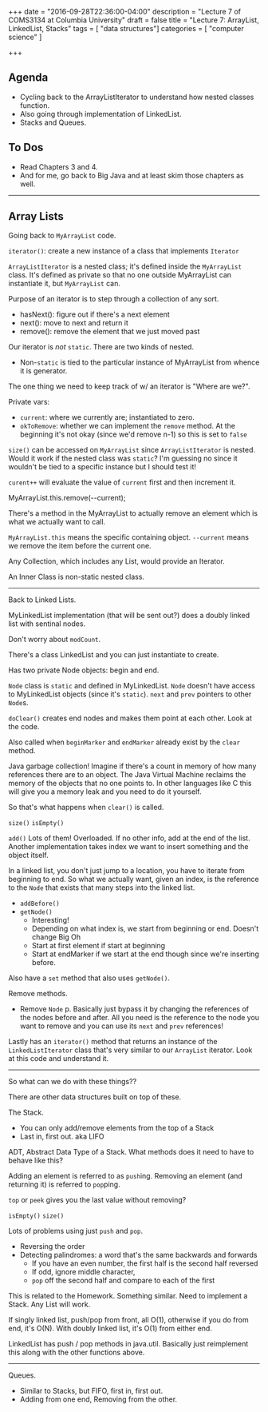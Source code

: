 +++
date = "2016-09-28T22:36:00-04:00"
description = "Lecture 7 of COMS3134 at Columbia University"
draft = false
title = "Lecture 7: ArrayList, LinkedList, Stacks"
tags = [ "data structures"]
categories = [ "computer science" ]

+++

## Agenda

  * Cycling back to the ArrayListIterator to understand how nested classes
    function.
  * Also going through implementation of LinkedList.
  * Stacks and Queues.

## To Dos

  * Read Chapters 3 and 4.
  * And for me, go back to Big Java and at least skim those chapters as well.

---

## Array Lists

Going back to `MyArrayList` code.

`iterator()`: create a new instance of a class that implements `Iterator`

`ArrayListIterator` is a nested class; it's defined inside the `MyArrayList`
class. It's defined as private so that no one outside MyArrayList can
instantiate it, but `MyArrayList` can.

Purpose of an iterator is to step through a collection of any sort.

  * hasNext(): figure out if there's a next element
  * next(): move to next and return it
  * remove(): remove the element that we just moved past

Our iterator is *not* `static`.  There are two kinds of nested.

  * Non-`static` is tied to the particular instance of MyArrayList from whence it
    is generator.

The one thing we need to keep track of w/ an iterator is "Where are we?".

Private vars:

  * `current`: where we currently are; instantiated to zero.
  * `okToRemove`: whether we can implement the `remove` method. At the
    beginning it's not okay (since we'd remove n-1) so this is set to `false`

`size()` can be accessed on `MyArrayList` since `ArrayListIterator` is nested.
Would it work if the nested class was `static`?  I'm guessing no since it
wouldn't be tied to a specific instance but I should test it!

`curent++` will evaluate the value of `current` first and then increment it.

MyArrayList.this.remove(--current);

There's a method in the MyArrayList to actually remove an element which is
what we actually want to call.  

`MyArrayList.this` means the specific containing object.
`--current` means we remove the item before the current one.

Any Collection, which includes any List, would provide an Iterator.

An Inner Class is non-static nested class.

---

Back to Linked Lists.

MyLinkedList implementation (that will be sent out?) does a doubly linked list
with sentinal nodes.

Don't worry about `modCount`.

There's a class LinkedList and you can just instantiate to create.

Has two private Node objects: begin and end.

`Node` class is `static` and defined in MyLinkedList.
`Node` doesn't have access to MyLinkedList objects (since it's `static`).
`next` and `prev` pointers to other `Node`s.

`doClear()` creates end nodes and makes them point at each other.
Look at the code.

Also called when `beginMarker` and `endMarker` already exist by the `clear`
method.

Java garbage collection! Imagine if there's a count in memory of how many
references there are to an object.  The Java Virtual Machine reclaims the
memory of the objects that no one points to.  In other languages like C this
will give you a memory leak and you need to do it yourself.

So that's what happens when `clear()` is called.

`size()`
`isEmpty()`

`add()` Lots of them! Overloaded.
If no other info, add at the end of the list.
Another implementation takes index we want to insert something and the object
itself.

In a linked list, you don't just jump to a location, you have to iterate from
beginning to end.  So what we actually want, given an index, is the reference
to the `Node` that exists that many steps into the linked list.

  * `addBefore()`
  * `getNode()`
    * Interesting!
    * Depending on what index is, we start from beginning or end. Doesn't
      change Big Oh
    * Start at first element if start at beginning
    * Start at endMarker if we start at the end though since we're inserting
      before.

Also have a `set` method that also uses `getNode()`.

Remove methods.

  * Remove `Node` p.  Basically just bypass it by changing the references of
    the nodes before and after.  All you need is the reference to the node you
    want to remove and you can use its `next` and `prev` references!

Lastly has an `iterator()` method that returns an instance of the
`LinkedListIterator` class that's very similar to our `ArrayList` iterator.
Look at this code and understand it.

---

So what can we do with these things??

There are other data structures built on top of these.

The Stack.

  * You can only add/remove elements from the top of a Stack
  * Last in, first out. aka LIFO

ADT, Abstract Data Type of a Stack.
What methods does it need to have to behave like this?

Adding an element is referred to as `push`ing.
Removing an element (and returning it) is referred to `pop`ping.

`top` or `peek` gives you the last value without removing?

`isEmpty()`
`size()`

Lots of problems using just `push` and `pop`.

  * Reversing the order
  * Detecting palindromes: a word that's the same backwards and forwards
    * If you have an even number, the first half is the second half reversed
    * If odd, ignore middle character, 
    * `pop` off the second half and compare to each of the first

This is related to the Homework.  Something similar.
Need to implement a Stack.
Any List will work.

If singly linked list, push/pop from front, all O(1), otherwise if you do from
end, it's O(N).
With doubly linked list, it's O(1) from either end.

LinkedList has push / pop methods in java.util.  Basically just reimplement this
along with the other functions above.

---

Queues.

  * Similar to Stacks, but FIFO, first in, first out.
  * Adding from one end, Removing from the other.


